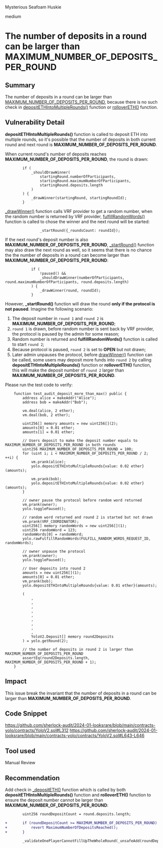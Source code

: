 Mysterious Seafoam Huskie

medium

# The number of deposits in a round can be larger than MAXIMUM_NUMBER_OF_DEPOSITS_PER_ROUND

## Summary
The number of deposits in a round can be larger than [MAXIMUM_NUMBER_OF_DEPOSITS_PER_ROUND](https://github.com/sherlock-audit/2024-01-looksrare/blob/main/contracts-yolo/contracts/YoloV2.sol#L81), because there is no such check in [depositETHIntoMultipleRounds()](https://github.com/sherlock-audit/2024-01-looksrare/blob/main/contracts-yolo/contracts/YoloV2.sol#L312) function or [rolloverETH()](https://github.com/sherlock-audit/2024-01-looksrare/blob/main/contracts-yolo/contracts/YoloV2.sol#L643-L646) function.

## Vulnerability Detail
**depositETHIntoMultipleRounds()** function is called to deposit ETH into multiple rounds, so it's possible that the number of deposits in both current round and next round is **MAXIMUM_NUMBER_OF_DEPOSITS_PER_ROUND**.

When current round's number of deposits reaches **MAXIMUM_NUMBER_OF_DEPOSITS_PER_ROUND**, the round is drawn:
```solidity
        if (
            _shouldDrawWinner(
                startingRound.numberOfParticipants,
                startingRound.maximumNumberOfParticipants,
                startingRound.deposits.length
            )
        ) {
            _drawWinner(startingRound, startingRoundId);
        }
```
[_drawWinner()](https://github.com/sherlock-audit/2024-01-looksrare/blob/main/contracts-yolo/contracts/YoloV2.sol#L997) function calls VRF provider to get a random number, when the random number is returned by VRF provider, [fulfillRandomWords()](https://github.com/sherlock-audit/2024-01-looksrare/blob/main/contracts-yolo/contracts/YoloV2.sol#L1270) function is called to chose the winner and the next round will be started:
```solidity
                _startRound({_roundsCount: roundId});
```
If the next round's deposit number is also **MAXIMUM_NUMBER_OF_DEPOSITS_PER_ROUND**, [_startRound()](https://github.com/sherlock-audit/2024-01-looksrare/blob/main/contracts-yolo/contracts/YoloV2.sol#L949) function may also draw the next round as well, so it seems that there is no chance the the number of deposits in a round can become larger than **MAXIMUM_NUMBER_OF_DEPOSITS_PER_ROUND**:
```solidity
            if (
                !paused() &&
                _shouldDrawWinner(numberOfParticipants, round.maximumNumberOfParticipants, round.deposits.length)
            ) {
                _drawWinner(round, roundId);
            }
```
However, **_startRound()** function will draw the round **only if the protocol is not paused**. Imagine the following scenario:
1. The deposit number in `round 1` and `round 2` is **MAXIMUM_NUMBER_OF_DEPOSITS_PER_ROUND**;
2. `round 1` is drawn, before random number is sent back by VRF provider, the protocol is paused by the admin for some reason;
3. Random number is returned and **fulfillRandomWords()** function is called to start `round 2`;
4. Because protocol is paused, `round 2` is set to **OPEN** but not drawn;
5. Later admin unpauses the protocol, before [drawWinner()](https://github.com/sherlock-audit/2024-01-looksrare/blob/main/contracts-yolo/contracts/YoloV2.sol#L401) function can be called, some users may deposit more funds into `round 2` by calling **depositETHIntoMultipleRounds()** function or **rolloverETH()** function, this will make the deposit number of `round 2` larger than **MAXIMUM_NUMBER_OF_DEPOSITS_PER_ROUND**.

Please run the test code to verify:
```solidity
    function test_audit_deposit_more_than_max() public {
        address alice = makeAddr("Alice");
        address bob = makeAddr("Bob");

        vm.deal(alice, 2 ether);
        vm.deal(bob, 2 ether);

        uint256[] memory amounts = new uint256[](2);
        amounts[0] = 0.01 ether;
        amounts[1] = 0.01 ether;

        // Users deposit to make the deposit number equals to MAXIMUM_NUMBER_OF_DEPOSITS_PER_ROUND in both rounds
        uint256 MAXIMUM_NUMBER_OF_DEPOSITS_PER_ROUND = 100;
        for (uint i; i < MAXIMUM_NUMBER_OF_DEPOSITS_PER_ROUND / 2; ++i) {
            vm.prank(alice);
            yolo.depositETHIntoMultipleRounds{value: 0.02 ether}(amounts);

            vm.prank(bob);
            yolo.depositETHIntoMultipleRounds{value: 0.02 ether}(amounts);
        }

        // owner pause the protocol before random word returned
        vm.prank(owner);
        yolo.togglePaused();

        // random word returned and round 2 is started but not drawn
        vm.prank(VRF_COORDINATOR);
        uint256[] memory randomWords = new uint256[](1);
        uint256 randomWord = 123;
        randomWords[0] = randomWord;
        yolo.rawFulfillRandomWords(FULFILL_RANDOM_WORDS_REQUEST_ID, randomWords);

        // owner unpause the protocol
        vm.prank(owner);
        yolo.togglePaused();

        // User deposits into round 2
        amounts = new uint256[](1);
        amounts[0] = 0.01 ether;
        vm.prank(bob);
        yolo.depositETHIntoMultipleRounds{value: 0.01 ether}(amounts);

        (
            ,
            ,
            ,
            ,
            ,
            ,
            ,
            ,
            ,
            YoloV2.Deposit[] memory round2Deposits
        ) = yolo.getRound(2);

        // the number of deposits in round 2 is larger than MAXIMUM_NUMBER_OF_DEPOSITS_PER_ROUND
        assertEq(round2Deposits.length, MAXIMUM_NUMBER_OF_DEPOSITS_PER_ROUND + 1);
    }
```

## Impact
This issue break the invariant that the number of deposits in a round can be larger than **MAXIMUM_NUMBER_OF_DEPOSITS_PER_ROUND**.

## Code Snippet
https://github.com/sherlock-audit/2024-01-looksrare/blob/main/contracts-yolo/contracts/YoloV2.sol#L312
https://github.com/sherlock-audit/2024-01-looksrare/blob/main/contracts-yolo/contracts/YoloV2.sol#L643-L646

## Tool used
Manual Review

## Recommendation
Add check in [_depositETH()](https://github.com/sherlock-audit/2024-01-looksrare/blob/main/contracts-yolo/contracts/YoloV2.sol#L1417-L1422) function which is called by both **depositETHIntoMultipleRounds()** function and **rolloverETH()** function to ensure the deposit number cannot be larger than **MAXIMUM_NUMBER_OF_DEPOSITS_PER_ROUND**:
```diff
        uint256 roundDepositCount = round.deposits.length;

+       if (roundDepositCount >= MAXIMUM_NUMBER_OF_DEPOSITS_PER_ROUND) {
+           revert MaximumNumberOfDepositsReached();
+       }

        _validateOnePlayerCannotFillUpTheWholeRound(_unsafeAdd(roundDepositCount, 1), round.numberOfParticipants);
```